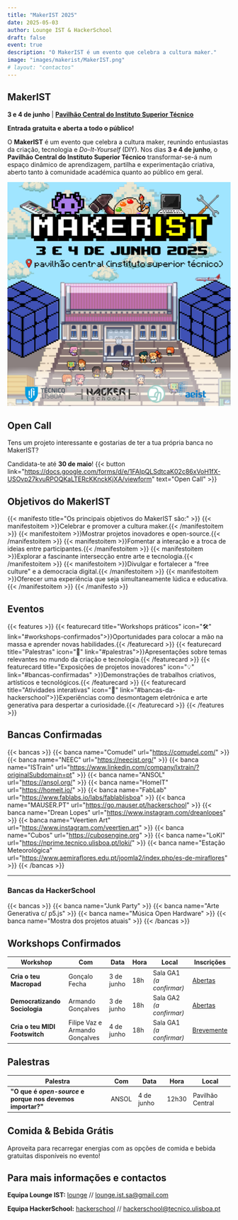 ```yaml
---
title: "MakerIST 2025"
date: 2025-05-03
author: Lounge IST & HackerSchool
draft: false
event: true
description: "O MakerIST é um evento que celebra a cultura maker."
image: "images/makerist/MakerIST.png"
# layout: "contactos"
---
```


<!-- <b><b><b> -->
<!-- # MakerIST -->
<!-- <b><b><b> -->

## MakerIST

**3 e 4 de junho** | [**Pavilhão Central do Instituto Superior Técnico**](https://maps.app.goo.gl/dLX5NzLvm9guL8Vf6)

**Entrada gratuita e aberta a todo o público!**

O **MakerIST** é um evento que celebra a cultura maker, reunindo entusiastas da criação, tecnologia e _Do-It-Yourself_ (DIY). Nos dias **3 e 4 de junho**, o **Pavilhão Central do Instituto Superior Técnico** transformar-se-á num espaço dinâmico de aprendizagem, partilha e experimentação criativa, aberto tanto à comunidade académica quanto ao público em geral.

![](images/MakerIST.png)

<!-- Através de uma variedade de atividades envolventes, o MakerIST visa promover a cultura maker e estimular a inovação: -->
<!---->
<!-- - **Workshops práticos:** Oportunidades para colocar a mão na massa e aprender novas habilidades. -->
<!-- - **Palestras:** Apresentações sobre temas relevantes no mundo da criação e tecnologia. -->
<!-- - **Exposições de projetos inovadores:** Demonstrações de trabalhos criativos, artísticos e tecnológicos. -->
<!-- - **Atividades interativas:** Experiências como desmontagem eletrónica e arte generativa para despertar a curiosidade. -->

## Open Call

Tens um projeto interessante e gostarias de ter a tua própria banca no MakerIST?

<!-- Candidata-te até **30 de maio** através deste link: [https://docs.google.com/forms/d/e/1FAIpQLSdtcaK02c86xVoH1fX-USOvp27kvuRPOQKaLTERcKKnckKjXA/viewform](https://docs.google.com/forms/d/e/1FAIpQLSdtcaK02c86xVoH1fX-USOvp27kvuRPOQKaLTERcKKnckKjXA/viewform) -->

Candidata-te até **30 de maio**!
{{< button link="https://docs.google.com/forms/d/e/1FAIpQLSdtcaK02c86xVoH1fX-USOvp27kvuRPOQKaLTERcKKnckKjXA/viewform" text="Open Call" >}}


## Objetivos do MakerIST

<!-- - Celebrar e promover a cultura maker. -->
<!-- - Mostrar projetos inovadores e _open-source_. -->
<!-- - Fomentar a interação e a troca de ideias entre participantes. -->
<!-- - Explorar a fascinante intersecção entre arte e tecnologia. -->
<!-- - Divulgar e fortalecer a "free culture" e a democracia digital. -->
<!-- - Oferecer uma experiência que seja simultaneamente lúdica e educativa. -->

{{< manifesto title="Os principais objetivos do MakerIST são:" >}}
{{< manifestoitem >}}Celebrar e promover a cultura maker.{{< /manifestoitem >}}
{{< manifestoitem >}}Mostrar projetos inovadores e open-source.{{< /manifestoitem >}}
{{< manifestoitem >}}Fomentar a interação e a troca de ideias entre participantes.{{< /manifestoitem >}}
{{< manifestoitem >}}Explorar a fascinante intersecção entre arte e tecnologia.{{< /manifestoitem >}}
{{< manifestoitem >}}Divulgar e fortalecer a "free culture" e a democracia digital.{{< /manifestoitem >}}
{{< manifestoitem >}}Oferecer uma experiência que seja simultaneamente lúdica e educativa.{{< /manifestoitem >}}
{{< /manifesto >}}

## Eventos

{{< features >}}
{{< featurecard title="Workshops práticos" icon="🛠️" link="#workshops-confirmados">}}Oportunidades para colocar a mão na massa e aprender novas habilidades.{{< /featurecard >}}
{{< featurecard title="Palestras" icon="🎤" link="#palestras">}}Apresentações sobre temas relevantes no mundo da criação e tecnologia.{{< /featurecard >}}
{{< featurecard title="Exposições de projetos inovadores" icon="💡" link="#bancas-confirmadas" >}}Demonstrações de trabalhos criativos, artísticos e tecnológicos.{{< /featurecard >}}
{{< featurecard title="Atividades interativas" icon="🎨"  link="#bancas-da-hackerschool">}}Experiências como desmontagem eletrónica e arte generativa para despertar a curiosidade.{{< /featurecard >}}
{{< /features >}}


## Bancas Confirmadas

{{< bancas >}}
{{< banca name="Comudel" url="https://comudel.com/" >}}
{{< banca name="NEEC" url="https://neecist.org/" >}}
{{< banca name="ISTrain" url="https://www.linkedin.com/company/lxtrain/?originalSubdomain=pt" >}}
{{< banca name="ANSOL" url="https://ansol.org/" >}}
{{< banca name="HomeIT" url="https://homeit.io/" >}}
{{< banca name="FabLab" url="https://www.fablabs.io/labs/fablablisboa" >}}
{{< banca name="MAUSER.PT" url="https://go.mauser.pt/hackerschool" >}}
{{< banca name="Drean Lopes" url="https://www.instagram.com/dreanlopes" >}}
{{< banca name="Veertien Art" url="https://www.instagram.com/veertien.art" >}}
{{< banca name="Cubos" url="https://cubosengine.org" >}}
{{< banca name="LoKI" url="https://nprime.tecnico.ulisboa.pt/loki/" >}}
{{< banca name="Estação Meteorológica" url="https://www.aemiraflores.edu.pt/joomla2/index.php/es-de-miraflores" >}}
{{< /bancas >}}

---

### Bancas da HackerSchool

{{< bancas >}}
{{< banca name="Junk Party" >}}
{{< banca name="Arte Generativa c/ p5.js" >}}
{{< banca name="Música Open Hardware" >}}
{{< banca name="Mostra dos projetos atuais" >}}
{{< /bancas >}}

## Workshops Confirmados

| Workshop                       | Com                            | Data       | Hora | Local                    | Inscrições                                     |
| ------------------------------ | ------------------------------ | ---------- | ---- | ------------------------ | ---------------------------------------------- |
| **Cria o teu Macropad**        | Gonçalo Fecha                  | 3 de junho | 18h  | Sala GA1 _(a confirmar)_ | [Abertas](https://forms.gle/DD1xp4f3Q8iKoYY8A) |
| **Democratizando Sociologia**  | Armando Gonçalves              | 3 de junho | 18h  | Sala GA2 _(a confirmar)_ | [Abertas](/workshops/social/)                  |
| **Cria o teu MIDI Footswitch** | Filipe Vaz e Armando Gonçalves | 4 de junho | 18h  | Sala GA1 _(a confirmar)_ | [Brevemente](none)                             |

## Palestras

| Palestra                                                   | Com   | Data       | Hora | Local            |
| ---------------------------------------------------------- | ----- | ---------- | ---- | ---------------- |
| **"O que é _open-source_ e porque nos devemos importar?"** | ANSOL | 4 de junho | 12h30 | Pavilhão Central |

## Comida & Bebida Grátis

Aproveita para recarregar energias com as opções de comida e bebida gratuitas disponíveis no evento!

## Para mais informações e contactos

**Equipa Lounge IST:**
[lounge](https://www.instagram.com/lounge.ist/) // [lounge.ist.sa@gmail.com](mailto:lounge.ist.sa@gmail.com)

**Equipa HackerSchool:**
[hackerschool](https://www.instagram.com/hackerschool_ist/) // [hackerschool@tecnico.ulisboa.pt](mailto:hackerschool@tecnico.ulisboa.pt)
